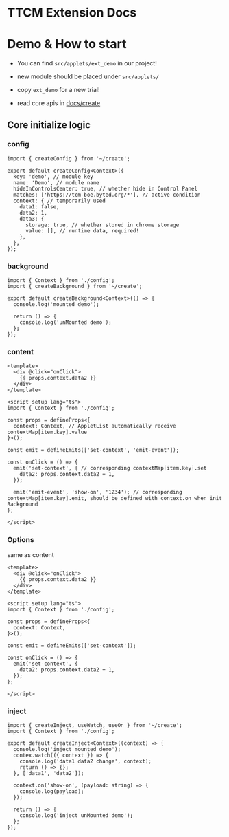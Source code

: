 # TTCM Extension Docs

# Demo & How to start

- You can find `src/applets/ext_demo` in our project!
- new module should be placed under `src/applets/`
- copy `ext_demo` for a new trial!

- read core apis in [docs/create](./create/index.md)

## Core initialize logic

### config
```
import { createConfig } from '~/create';

export default createConfig<Context>({
  key: 'demo', // module key
  name: 'Demo', // module name
  hideInControlsCenter: true, // whether hide in Control Panel
  matches: ['https://tcm-boe.byted.org/*'], // active condition
  context: { // temporarily used
    data1: false,
    data2: 1,
    data3: {
      storage: true, // whether stored in chrome storage
      value: [], // runtime data, required!
    },
  },
});
```

### background
```
import { Context } from './config';
import { createBackground } from '~/create';

export default createBackground<Context>(() => {
  console.log('mounted demo');

  return () => {
    console.log('unMounted demo');
  };
});

```

### content
```
<template>
  <div @click="onClick">
    {{ props.context.data2 }}
  </div>
</template>

<script setup lang="ts">
import { Context } from './config';

const props = defineProps<{
  context: Context, // AppletList automatically receive contextMap[item.key].value
}>();

const emit = defineEmits(['set-context', 'emit-event']);

const onClick = () => {
  emit('set-context', { // corresponding contextMap[item.key].set
    data2: props.context.data2 + 1,
  });

  emit('emit-event', 'show-on', '1234'); // corresponding contextMap[item.key].emit, should be defined with context.on when init Background
};

</script>

```

### Options
same as content
```
<template>
  <div @click="onClick">
    {{ props.context.data2 }}
  </div>
</template>

<script setup lang="ts">
import { Context } from './config';

const props = defineProps<{
  context: Context,
}>();

const emit = defineEmits(['set-context']);

const onClick = () => {
  emit('set-context', {
    data2: props.context.data2 + 1,
  });
};

</script>

```

### inject
```
import { createInject, useWatch, useOn } from '~/create';
import { Context } from './config';

export default createInject<Context>((context) => {
  console.log('inject mounted demo');
  contex.watch(({ context }) => {
    console.log('data1 data2 change', context);
    return () => {};
  }, ['data1', 'data2']);

  context.on('show-on', (payload: string) => {
    console.log(payload);
  });

  return () => {
    console.log('inject unMounted demo');
  };
});

```
